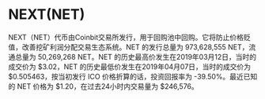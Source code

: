 # NEXT(NET)

NEXT（NET）代币由Coinbit交易所发行，用于回购池中回购。它将防止价格贬值，改善挖矿利润分配交易生态系统。NET 的发行总量为 973,628,555 NET，流通总量为 50,269,268 NET。NET 的历史最高价发生在2019年03月12日，当时的成交价为 $3.02，NET 的历史最低价发生在2019年04月07日，当时的成交价为 $0.505463，按当初发行 ICO 价格折算的话，投资回报率为 -39.50%。最近已知的 NET 价格为 $1.20，在过去24小时内交易量为 $246,576。

